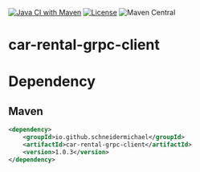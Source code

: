 [![Java CI with Maven](https://github.com/schneidermichael/car-rental-grpc-client/actions/workflows/maven.yml/badge.svg)](https://github.com/schneidermichael/car-rental-grpc-client/actions/workflows/maven.yml)
[![License](https://img.shields.io/badge/License-Apache_2.0-blue.svg)](https://opensource.org/licenses/Apache-2.0)
![Maven Central](https://img.shields.io/maven-central/v/io.github.schneidermichael/car-rental-grpc-client?color=green)
# car-rental-grpc-client

# Dependency

## Maven

```xml
<dependency>
    <groupId>io.github.schneidermichael</groupId>
    <artifactId>car-rental-grpc-client</artifactId>
    <version>1.0.3</version>
</dependency>
```
